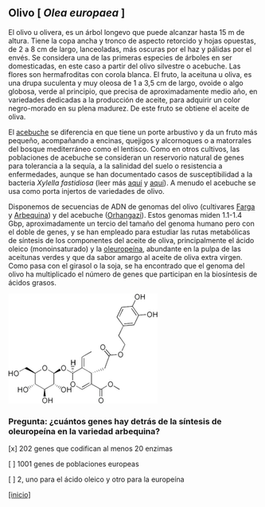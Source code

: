 
## Olivo [ *Olea europaea* ]

El olivo u olivera, es un árbol longevo que puede alcanzar hasta 15 m de altura. Tiene la copa ancha y tronco de aspecto retorcido y hojas opuestas, de 2 a 8 cm de largo, lanceoladas, más oscuras por el haz y pálidas por el envés. Se considera una de las primeras especies de árboles en ser domesticadas, en este caso a partir del olivo silvestre o acebuche. Las flores son hermafroditas con corola blanca. El fruto, la aceituna u oliva, es una drupa suculenta y muy oleosa de 1 a 3,5 cm de largo, ovoide o algo globosa, verde al principio, que precisa de aproximadamente medio año, en variedades dedicadas a la producción de aceite, para adquirir un color negro-morado en su plena madurez. De este fruto se obtiene el aceite de oliva.

El [acebuche](https://www.arbolapp.es/especies/ficha/olea-europaea) se diferencia en que tiene un porte arbustivo y da un fruto más pequeño, acompañando a encinas, quejigos y alcornoques o a matorrales del bosque mediterráneo como el lentisco. Como en otros cultivos, las poblaciones de acebuche se consideran un reservorio natural de genes para tolerancia a la sequía, a la salinidad del suelo o resistencia a enfermedades, aunque se han documentado casos de susceptibilidad a la bacteria *Xylella fastidiosa* (leer más [aquí](https://www.larioja.org/agricultura/es/agricultura/xylella-fastidiosa/xylella-fastidiosa-sintomas-medios-lucha) y [aquí](https://www.mapa.gob.es/es/agricultura/temas/sanidad-vegetal/posterxylellabaleares_tcm30-381111.pdf)). A menudo el acebuche se usa como porta injertos de variedades de olivo.

Disponemos de secuencias de ADN de genomas del olivo (cultivares [Farga](https://www.ncbi.nlm.nih.gov/pmc/articles/PMC4922053) y
[Arbequina](https://www.ncbi.nlm.nih.gov/pmc/articles/PMC8012569)) y del acebuche ([Orhangazi](https://doi.org/10.1073/pnas.1708621114)).
Estos genomas miden 1.1-1.4 Gbp, aproximadamente un tercio del tamaño del genoma humano pero con el doble de genes, 
y se han empleado para estudiar las rutas metabólicas de síntesis de los componentes del aceite de oliva,
principalmente el ácido oleico (monoinsaturado) y la [oleuropeína](https://es.wikipedia.org/wiki/Oleurope%C3%ADna),
abundante en la pulpa de las aceitunas verdes y que da sabor amargo al aceite de oliva extra virgen.
Como pasa con el girasol o la soja, se ha encontrado que el genoma del olivo ha multiplicado el
número de genes que participan en la biosíntesis de ácidos grasos.

![](./pics/oleuropeina.png)


### Pregunta: ¿cuántos genes hay detrás de la síntesis de oleuropeína en la variedad arbequina?

 [x] 202 genes que codifican al menos 20 enzimas

 [ ] 1001 genes de poblaciones europeas

 [ ] 2, uno para el ácido oleico y otro para la europeína


[[inicio]](https://eead-csic-compbio.github.io/plantoquimica)
